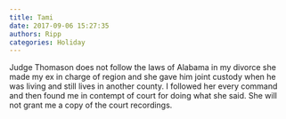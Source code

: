 ```yaml
---
title: Tami
date: 2017-09-06 15:27:35
authors: Ripp
categories: Holiday
---
```


 Judge Thomason does not follow the laws of Alabama in my divorce she made my ex in charge of region and she gave him joint custody when he was living and still lives in another county. I followed her every command and then found me in contempt of court for doing what she said. She will not grant me a copy of the court recordings.